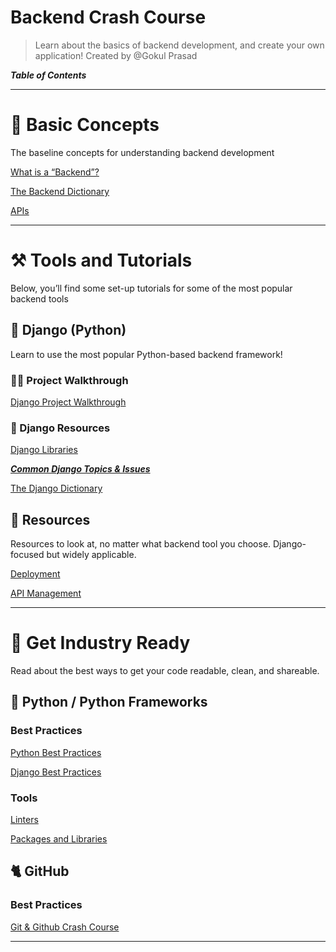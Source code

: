 # Backend Crash Course

> Learn about the basics of backend development, and create your own application!
Created by @Gokul Prasad
> 

***Table of Contents***

---

# 🤔 Basic Concepts

The baseline concepts for understanding backend development

[What is a “Backend”? ](https://www.notion.so/What-is-a-Backend-9b846f7057f042679c496a344f3d0254)

[The Backend Dictionary](https://www.notion.so/The-Backend-Dictionary-c1a2ec05ac36439ea64f2905987c9b46)

[APIs](https://www.notion.so/APIs-158298affaed40d384a0ccaceb4015dd)

---

# ⚒️ Tools and Tutorials

Below, you’ll find some set-up tutorials for some of the most popular backend tools

## 🤖 Django (Python)

Learn to use the most popular Python-based backend framework! 

### 🧑‍🏫 Project Walkthrough

[Django Project Walkthrough](https://www.notion.so/Django-Project-Walkthrough-0cf5b67991f04b6a984c094f31209a62)

### 🍲 Django Resources

[Django Libraries](https://www.notion.so/Django-Libraries-9011e5767235480bb2d74c6e1b8cc38e)

[***Common Django Topics & Issues***](https://www.notion.so/Common-Django-Topics-Issues-f9fb8ff96f4744e1937a64c94fa49d8d)

[The Django Dictionary](https://www.notion.so/The-Django-Dictionary-0e1176b3d08a4c24be8ed973d737702f)

## 🍩 Resources

Resources to look at, no matter what backend tool you choose. Django-focused but widely applicable. 

[Deployment ](https://www.notion.so/Deployment-7f04c61c01204cc6bdf65c230d042782)

[API Management](https://www.notion.so/API-Management-b79c023d552648e59044f2a376ac2b83)

---

# 🧠 Get Industry Ready

Read about the best ways to get your code readable, clean, and shareable. 

## 🐍 Python / Python Frameworks

### Best Practices

[Python Best Practices](https://www.notion.so/Python-Best-Practices-175abddebbbe4dcab9105ed0493f695f)

[Django Best Practices](https://www.notion.so/Django-Best-Practices-815db743ee404468a565cf6f0022c8f6)

### Tools

[Linters](https://www.notion.so/Linters-b46a758395714124846e785ca9d0e1d0)

[Packages and Libraries](https://www.notion.so/Packages-and-Libraries-7bf1a7197cfe479a81c7468f386d542f)

## 🐈 GitHub

### Best Practices

[Git & Github Crash Course](https://www.notion.so/Git-Github-Crash-Course-95777f5bc4ee487a9f60efb3f49681a5)

---